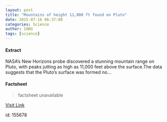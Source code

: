 ```yaml
---
layout: post
title: "Mountains of height 11,000 ft found on Pluto"
date: 2015-07-16 06:37:00
categories: Science
author: IANS
tags: [science]
---
```



#### Extract
>
NASA’s New Horizons probe discovered a stunning mountain range on Pluto, with peaks jutting as high as 11,000 feet above the surface.The data suggests that the Pluto’s surface was formed no...

#### Factsheet
>factsheet unavailable

[Visit Link](http://www.thehindu.com/sci-tech/science/new-horizon-images-of-pluto-shows-mountains-of-height-11000-ft-found/article7428833.ece?utm_source=RSS_Feed&utm_medium=RSS&utm_campaign=RSS_Syndication)

id:  155678
